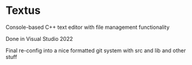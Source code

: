 # Textus
Console-based C++ text editor with file management functionality

Done in Visual Studio 2022

Final re-config into a nice formatted git system with src and lib and other stuff
